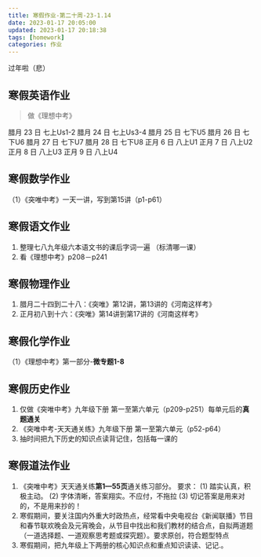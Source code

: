 ```yaml
---
title: 寒假作业-第二十周-23-1.14
date: 2023-01-17 20:05:00
updated: 2023-01-17 20:18:38
tags: [homework]
categories: 作业
---
```


过年啦（悲）
<!--more-->

## 寒假英语作业

> 做《理想中考》

腊月 23 日     七上Us1-2
腊月 24 日     七上Us3-4
腊月 25 日    七下U5
腊月 26 日    七下U6
腊月 27 日    七下U7
腊月 28 日    七下U8
正月 6 日     八上U1
正月 7 日     八上U2
正月 8 日     八上U3
正月 9 日     八上U4

## 寒假数学作业

（1）《突唯中考》一天一讲，写到第15讲（p1-p61）

## 寒假语文作业

1. 整理七八九年级六本语文书的课后字词一遍 （标清哪一课）
2. 看《理想中考》p208－p241

## 寒假物理作业

1. 腊月二十四到二十八：《突唯》第12讲，第13讲的《河南这样考》
2. 正月初八到十六：《突唯》第14讲到第17讲的《河南这样考》

## 寒假化学作业

（1）《理想中考》第一部分-**微专题1-8**

## 寒假历史作业

1. 仅做《突唯中考》九年级下册 第一至第六单元（p209-p251）每单元后的**真题通关**
2. 《突唯中考-天天通关练》九年级下册 第一至第六单元（p52-p64）
3. 抽时间把九下历史的知识点读背记住，包括每一课的

## 寒假道法作业

1. 《突唯中考》天天通关练**第1—55页**通关练习部分。
         要求： (1) 踏实认真，积极主动。
               (2) 字体清晰，答案翔实。不应付，不拖拉
               (3) 切记答案是用来对的，不是用来抄的！
2. 寒假期间，要关注国内外重大时政热点，经常看中央电视台《新闻联播》节目和春节联欢晚会及元宵晚会，从节目中找出和我们教材的结合点，自拟两道题（一道选择题、一道观察思考题或探究题）。要求原创，符合题型特点
3. 寒假期间，把九年级上下两册的核心知识点和重点知识读读、记记.。
